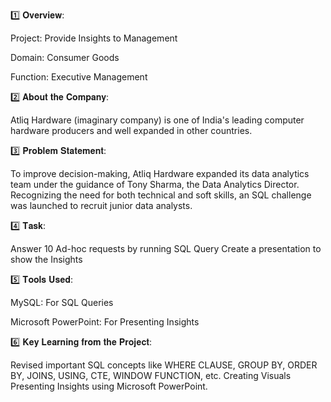 1️⃣ 𝐎𝐯𝐞𝐫𝐯𝐢𝐞𝐰:

Project: Provide Insights to Management

Domain: Consumer Goods

Function: Executive Management

2️⃣ 𝐀𝐛𝐨𝐮𝐭 𝐭𝐡𝐞 𝐂𝐨𝐦𝐩𝐚𝐧𝐲:

Atliq Hardware (imaginary company) is one of India's leading computer hardware producers and well expanded in other countries.

3️⃣ 𝐏𝐫𝐨𝐛𝐥𝐞𝐦 𝐒𝐭𝐚𝐭𝐞𝐦𝐞𝐧𝐭:

To improve decision-making, Atliq Hardware expanded its data analytics team under the guidance of Tony Sharma, the Data Analytics Director. Recognizing the need for both technical and soft skills, an SQL challenge was launched to recruit junior data analysts.

4️⃣ 𝐓𝐚𝐬𝐤:

Answer 10 Ad-hoc requests by running SQL Query Create a presentation to show the Insights

5️⃣ 𝐓𝐨𝐨𝐥𝐬 𝐔𝐬𝐞𝐝:

MySQL: For SQL Queries

Microsoft PowerPoint: For Presenting Insights

6️⃣ 𝐊𝐞𝐲 𝐋𝐞𝐚𝐫𝐧𝐢𝐧𝐠 𝐟𝐫𝐨𝐦 𝐭𝐡𝐞 𝐏𝐫𝐨𝐣𝐞𝐜𝐭:

Revised important SQL concepts like WHERE CLAUSE, GROUP BY, ORDER BY, JOINS, USING, CTE, WINDOW FUNCTION, etc. Creating Visuals Presenting Insights using Microsoft PowerPoint.
